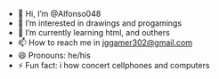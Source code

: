 - 👋 Hi, I’m @Alfonso048
- 👀 I’m interested in drawings and progamings
- 🌱 I’m currently learning html, and outhers
- 📫 How to reach me in jggamer302@gmail.com
- 😄 Pronouns: he/his
- ⚡ Fun fact: i how concert cellphones and computers

<!---
Alfonso048/Alfonso048 is a ✨ special ✨ repository because its `README.md` (this file) appears on your GitHub profile.
You can click the Preview link to take a look at your changes.
--->
